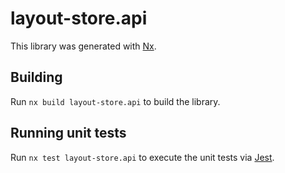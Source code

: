 # layout-store.api

This library was generated with [Nx](https://nx.dev).

## Building

Run `nx build layout-store.api` to build the library.

## Running unit tests

Run `nx test layout-store.api` to execute the unit tests via [Jest](https://jestjs.io).
